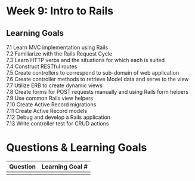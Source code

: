 # Week 9: Intro to Rails
## Learning Goals
7.1 Learn MVC implementation using Rails  
7.2 Familiarize with the Rails Request Cycle  
7.3 Learn HTTP verbs and the situations for which each is suited  
7.4 Construct RESTful routes  
7.5 Create controllers to correspond to sub-domain of web application  
7.6 Create controller methods to retrieve Model data and serve to the view  
7.7 Utilize ERB to create dynamic views  
7.8 Create forms for POST requests manually and using Rails form helpers  
7.9 Use common Rails view helpers  
7.10 Create Active Record migrations  
7.11 Create Active Record models  
7.12 Debug and develop a Rails application  
7.13 Write controller test for CRUD actions


# Questions & Learning Goals
| Question | Learning Goal #|
|:--------:|-------------------
|          |   |
